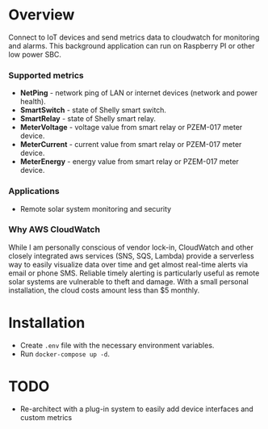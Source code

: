 # Overview
Connect to IoT devices and send metrics data to cloudwatch for monitoring and alarms. This background application can run on Raspberry PI or other low power SBC.

### Supported metrics
- **NetPing** - network ping of LAN or internet devices (network and power health).
- **SmartSwitch** - state of Shelly smart switch.
- **SmartRelay** - state of Shelly smart relay.
- **MeterVoltage** - voltage value from smart relay or PZEM-017 meter device.
- **MeterCurrent** - current value from smart relay or PZEM-017 meter device.
- **MeterEnergy** - energy value from smart relay or PZEM-017 meter device.

### Applications
- Remote solar system monitoring and security

### Why AWS CloudWatch
While I am personally conscious of vendor lock-in, CloudWatch and other closely integrated aws services (SNS, SQS, Lambda) provide a serverless way to easily visualize data over time and get almost real-time alerts via email or phone SMS. Reliable timely alerting is particularly useful as remote solar systems are vulnerable to theft and damage. With a small personal installation, the cloud costs amount less than $5 monthly.

# Installation
- Create `.env` file with the necessary environment variables.
- Run `docker-compose up -d`.

# TODO
- Re-architect with a plug-in system to easily add device interfaces and custom metrics
